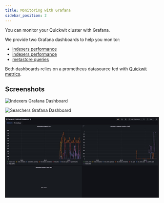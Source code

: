 ```yaml
---
title: Monitoring with Grafana
sidebar_position: 2
---
```


You can monitor your Quickwit cluster with Grafana.

We provide two Grafana dashboards to help you monitor:
- [indexers performance](https://github.com/quickwit-oss/quickwit/blob/main/monitoring/grafana/dashboards/indexers.json)
- [indexers performance](https://github.com/quickwit-oss/quickwit/blob/main/monitoring/grafana/dashboards/searchers.json)
- [metastore queries](https://github.com/quickwit-oss/quickwit/blob/main/monitoring/grafana/dashboards/metastore.json)

Both dashboards relies on a prometheus datasource fed with [Quickwit metrics](../reference/metrics.md).

## Screenshots

![Indexers Grafana Dashboard](../assets/images/screenshot-indexers-grafana-dashboard.jpeg)


![Searchers Grafana Dashboard](../assets/images/screenshot-searchers-grafana-dashboard.jpeg)

![Metastore Grafana Dashboard](../assets/images/screenshot-metastore-grafana-dashboard.png)
